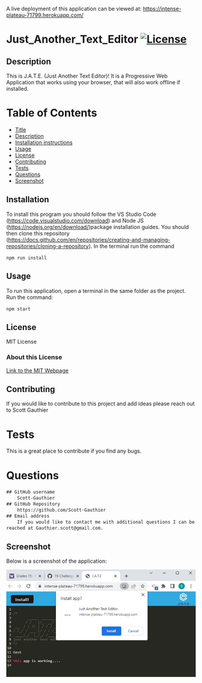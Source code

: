 A live deployment of this application can be viewed at:
  https://intense-plateau-71799.herokuapp.com/

# Just_Another_Text_Editor   [![License](https://img.shields.io/badge/License-MIT-blue.svg)](https://www.mit.edu/~amini/LICENSE.md)

## Description 

  This is J.A.T.E. (Just Another Text Editor)! It is a Progressive Web Application that works using your browser, that will also work offline if installed.

# Table of Contents

  - [Title](#Just_Another_Text_Editor)
  - [Description](#Description)
  - [Installation instructions](#installation)
  - [Usage](#usage)
  - [License](#license)
  - [Contributing](#contributing)
  - [Tests](#tests)
  - [Questions](#questions)
  - [Screenshot](#screenshot)

## Installation 

  To install this program you should follow the VS Studio Code (https://code.visualstudio.com/download) and Node JS (https://nodejs.org/en/download/)package installation guides. You should then clone this repository (https://docs.github.com/en/repositories/creating-and-managing-repositories/cloning-a-repository). In the terminal run the command

  ```
  npm run install
  ```

## Usage 

  To run this application, open a terminal in the same folder as the project. Run the command:  

  ```
  npm start
  ```

## License 

  MIT License

### About this License 

  [Link to the MIT Webpage](https://www.mit.edu/~amini/LICENSE.md)

## Contributing 

  If you would like to contribute to this project and add ideas please reach out to Scott Gauthier

# Tests
  This is a great place to contribute if you find any bugs.

# Questions
    ## GitHub username
        Scott-Gauthier
    ## GitHub Repository
        https://github.com/Scott-Gauthier
    ## Email address
        If you would like to contact me with additional questions I can be reached at Gauthier.scott@gmail.com.

## Screenshot

Below is a screenshot of the application:

![Screenshot of Application](https://github.com/Scott-Gauthier/19-Challenge/blob/main/assets/Screenshot%20of%20Application.jpg)